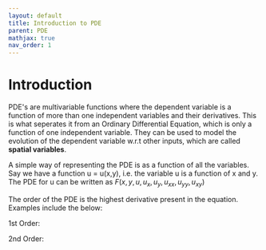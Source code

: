 ```yaml
---
layout: default
title: Introduction to PDE
parent: PDE
mathjax: true
nav_order: 1
---
```


# Introduction
PDE's are multivariable functions where the dependent variable is a function of more than one independent variables and their derivatives. This is what seperates it from an Ordinary Differential Equation, which is only a function of one independent variable.
They can be used to model the evolution of the dependent variable w.r.t other inputs, which are called **spatial variables**.

A simple way of representing the PDE is as a function of all the variables. Say we have a function u = u(x,y), i.e. the variable u is a function of x and y. The PDE for u can be written as $F(x,y,u,u_x, u_y, u_{xx}, u_{yy}, u_{xy})$


The order of the PDE is the highest derivative present in the equation. Examples include the below:

1st Order:
$$$$

2nd Order:
$$$$
